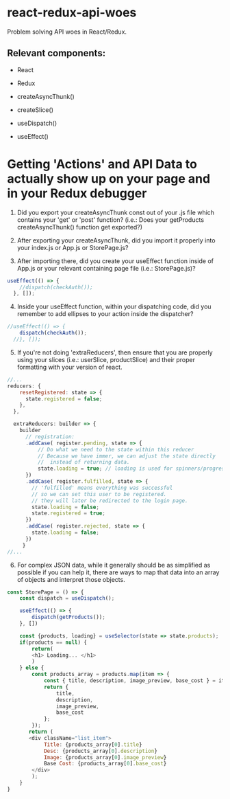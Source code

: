 # react-redux-api-woes
Problem solving API woes in React/Redux.

## Relevant components:

* React

* Redux

* createAsyncThunk()

* createSlice()

* useDispatch()

* useEffect()

# Getting 'Actions' and API Data to actually show up on your page and in your Redux debugger

1) Did you export your createAsyncThunk const out of your .js file which contains your 'get' or 'post' function? (i.e.: Does your getProducts createAsyncThunk() function get exported?)

2) After exporting your createAsyncThunk, did you import it properly into your index.js or App.js or StorePage.js?

3) After importing there, did you create your useEffect function inside of App.js or your relevant containing page file (i.e.: StorePage.js)?

```js
useEffect(() => {
    //dispatch(checkAuth());
  }, []);

```

4) Inside your useEffect function, within your dispatching code, did you remember to add ellipses to your action inside the dispatcher?

```js
//useEffect(() => {
    dispatch(checkAuth());
  //}, []);
```

5) If you're not doing 'extraReducers', then ensure that you are properly using your slices (i.e.: userSlice, productSlice) and their proper formatting with your version of react.

```js
//...
reducers: {
    resetRegistered: state => {
      state.registered = false;
    },
  },

  extraReducers: builder => {
    builder
      // registration:
      .addCase( register.pending, state => {
          // Do what we need to the state within this reducer
          // Because we have immer, we can adjust the state directly
          //  instead of returning data.
          state.loading = true; // loading is used for spinners/progress indicators
      })
      .addCase( register.fulfilled, state => {
        // 'fulfilled' means everything was successful
        // so we can set this user to be registered.
        // they will later be redirected to the login page.
        state.loading = false;
        state.registered = true;
      })
      .addCase( register.rejected, state => {
        state.loading = false;
      })
     }
//...

```

6) For complex JSON data, while it generally should be as simplified as possible if you can help it, there are ways to map that data into an array of objects and interpret those objects.

```js
const StorePage = () => {
    const dispatch = useDispatch();

    useEffect(() => {
        dispatch(getProducts());
    }, [])

    const {products, loading} = useSelector(state => state.products);
    if(products == null) {
        return(
        <h1> Loading... </h1>
        )
    } else {
        const products_array = products.map(item => {
            const { title, description, image_preview, base_cost } = item;
            return {
                title,
                description,
                image_preview,
                base_cost
            };
        });
       return (
       <div className="list_item">
            Title: {products_array[0].title}
            Desc: {products_array[0].description}
            Image: {products_array[0].image_preview}
            Base Cost: {products_array[0].base_cost}
        </div>
        );
    }
}
       

```
